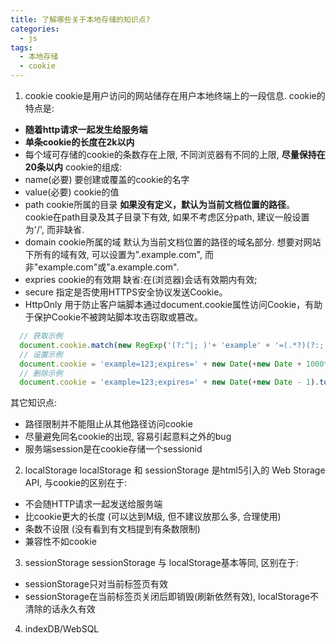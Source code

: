 ```yaml
---
title: 了解哪些关于本地存储的知识点?
categories: 
  - js
tags: 
  - 本地存储
  - cookie
---
```

1. cookie
cookie是用户访问的网站储存在用户本地终端上的一段信息. 
cookie的特点是: 
 - **随着http请求一起发生给服务端**
 - **单条cookie的长度在2k以内**
 - 每个域可存储的cookie的条数存在上限, 不同浏览器有不同的上限, **尽量保持在20条以内**
cookie的组成:
 - name(必要) 要创建或覆盖的cookie的名字
 - value(必要) cookie的值
 - path cookie所属的目录 **如果没有定义，默认为当前文档位置的路径**。  
   cookie在path目录及其子目录下有效, 如果不考虑区分path, 建议一般设置为'/', 而非缺省.
 - domain cookie所属的域
   默认为当前文档位置的路径的域名部分. 想要对网站下所有的域有效, 可以设置为".example.com", 而非"example.com"或"a.example.com".
 - expries cookie的有效期
   缺省:在(浏览器)会话有效期内有效; 
  - secure
    指定是否使用HTTPS安全协议发送Cookie。
  - HttpOnly
    用于防止客户端脚本通过document.cookie属性访问Cookie，有助于保护Cookie不被跨站脚本攻击窃取或篡改。
  ``` javascript
    // 获取示例
    document.cookie.match(new RegExp('(?:^|; )'+ 'example' + '=(.*?)(?:;|$)', 'g'))
    // 设置示例
    document.cookie = 'example=123;expires=' + new Date(+new Date + 1000*60*60*24*10).toGMTString() + ';path=/;domain=.example.com;secure=true;'
    // 删除示例
    document.cookie = 'example=123;expires=' + new Date(+new Date - 1).toGMTString() + ';path=/;domain=.example.com;'
  ```
其它知识点:
  - 路径限制并不能阻止从其他路径访问cookie
  - 尽量避免同名cookie的出现, 容易引起意料之外的bug
  - 服务端session是在cookie存储一个sessionid

2. localStorage
localStorage 和 sessionStorage 是html5引入的 Web Storage API, 与cookie的区别在于:
- 不会随HTTP请求一起发送给服务端
- 比cookie更大的长度 (可以达到M级, 但不建议放那么多, 合理使用)
- 条数不设限 (没有看到有文档提到有条数限制)
- 兼容性不如cookie

3. sessionStorage
sessionStorage 与 localStorage基本等同, 区别在于: 
- sessionStorage只对当前标签页有效
- sessionStorage在当前标签页关闭后即销毁(刷新依然有效), localStorage不清除的话永久有效

4. indexDB/WebSQL
